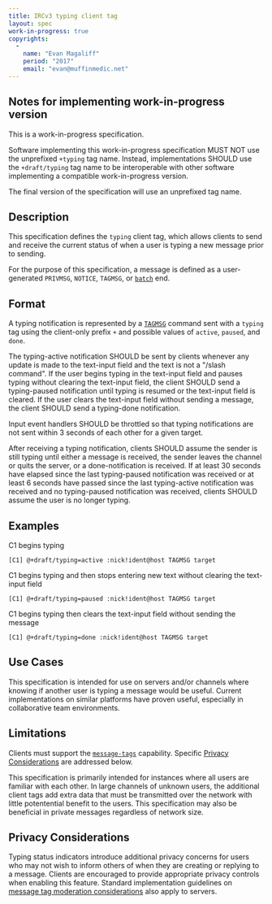 ```yaml
---
title: IRCv3 typing client tag
layout: spec
work-in-progress: true
copyrights:
  -
    name: "Evan Magaliff"
    period: "2017"
    email: "evan@muffinmedic.net"
---
```

## Notes for implementing work-in-progress version

This is a work-in-progress specification.

Software implementing this work-in-progress specification MUST NOT use the unprefixed `+typing` tag name. Instead, implementations SHOULD use the `+draft/typing` tag name to be interoperable with other software implementing a compatible work-in-progress version.

The final version of the specification will use an unprefixed tag name.

## Description
This specification defines the `typing` client tag, which allows clients to send and receive the current status of when a user is typing a new message prior to sending.

For the purpose of this specification, a message is defined as a user-generated `PRIVMSG`, `NOTICE`, `TAGMSG`, or [`batch`][batch] end.

## Format
A typing notification is represented by a [`TAGMSG`][tags] command sent with a `typing` tag using the client-only prefix `+` and possible values of `active`, `paused`, and `done`.

The typing-active notification SHOULD be sent by clients whenever any update is made to the text-input field and the text is not a "/slash command". If the user begins typing in the text-input field and pauses typing without clearing the text-input field, the client SHOULD send a typing-paused notification until typing is resumed or the text-input field is cleared. If the user clears the text-input field without sending a message, the client SHOULD send a typing-done notification.

Input event handlers SHOULD be throttled so that typing notifications are not sent within 3 seconds of each other for a given target.

After receiving a typing notification, clients SHOULD assume the sender is still typing until either a message is received, the sender leaves the channel or quits the server, or a done-notification is received. If at least 30 seconds have elapsed since the last typing-paused notification was received or at least 6 seconds have passed since the last typing-active notification was received and no typing-paused notification was received, clients SHOULD assume the user is no longer typing.

## Examples
C1 begins typing

    [C1] @+draft/typing=active :nick!ident@host TAGMSG target

C1 begins typing and then stops entering new text without clearing the text-input field

    [C1] @+draft/typing=paused :nick!ident@host TAGMSG target

C1 begins typing then clears the text-input field without sending the message

    [C1] @+draft/typing=done :nick!ident@host TAGMSG target

## Use Cases
This specification is intended for use on servers and/or channels where knowing if another user is typing a message would be useful. Current implementations on similar platforms have proven useful, especially in collaborative team environments.

## Limitations
Clients must support the [`message-tags`][tags] capability. Specific [Privacy Considerations](#privacy-considerations) are addressed below.

This specification is primarily intended for instances where all users are familiar with each other. In large channels of unknown users, the additional client tags add extra data that must be transmitted over the network with little potentential benefit to the users. This specification may also be beneficial in private messages regardless of network size.

## Privacy Considerations
Typing status indicators introduce additional privacy concerns for users who may not wish to inform others of when they are creating or replying to a message. Clients are encouraged to provide appropriate privacy controls when enabling this feature. Standard implementation guidelines on [message tag moderation considerations][tags] also apply to servers.

[batch]: ../extensions/batch-3.2.html
[tags]: ../extensions/message-tags.html